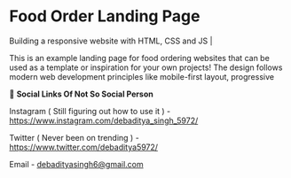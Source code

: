 # Food Order Landing Page

<!--
![Thumbnail](https://lh3.googleusercontent.com/drive-viewer/AITFw-w-rDgcV-qSixaCtx8VMatPgdtOmSnl0zqTrcSNbVlytQn6hzkrIZc4BHp7lUg18Dkbth32o4xhEMNQKmbjYbhbrBd4Ww=s1600) -->

Building a responsive website with HTML, CSS and JS |

This is an example landing page for food ordering websites that can be used as a template or inspiration for your own projects! The design follows modern web development principles like mobile-first layout, progressive

<!-- Buymeacoffee - https://www.buymeacoffee.com/Modernweb/e/149767  -->

📌 **Social Links Of Not So Social Person**

Instagram ( Still figuring out how to use it ) - https://www.instagram.com/debaditya_singh_5972/

<!-- Facebook ( Mark knows everthing )  - https://www.facebook.com/debaditya-singh/ -->

Twitter ( Never been on trending ) - https://www.twitter.com/debaditya5972/

<!-- daily.dev ( Yes I write too. Sometimes ) - https://daily.dev/debaditya_139/ -->

Email - debadityasingh6@gmail.com
